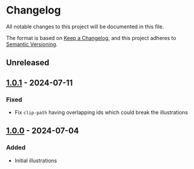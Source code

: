 # Changelog

All notable changes to this project will be documented in this file.

The format is based on [Keep a Changelog](https://keepachangelog.com/),
and this project adheres to [Semantic Versioning](https://semver.org/spec/v2.0.0.html).

## Unreleased

## [1.0.1] - 2024-07-11

### Fixed

- Fix `clip-path` having overlapping ids which could break the illustrations

## [1.0.0] - 2024-07-04

### Added

- Initial illustrations

[1.0.1]: https://github.com/Registro-Ponto/registro-ponto-libs/commit/0faa9def09cdb37e58e15fb404b71ffc74508c45
[1.0.0]: https://github.com/Registro-Ponto/registro-ponto-libs/commit/4ee0e2dfcf52c7d650e57d2fc4b309d0603c94a0
